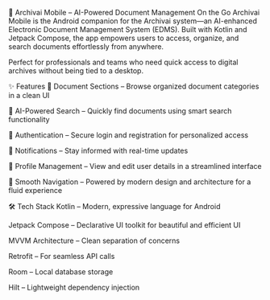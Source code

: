 📲 Archivai Mobile – AI-Powered Document Management On the Go
Archivai Mobile is the Android companion for the Archivai system—an AI-enhanced Electronic Document Management System (EDMS). Built with Kotlin and Jetpack Compose, the app empowers users to access, organize, and search documents effortlessly from anywhere.

Perfect for professionals and teams who need quick access to digital archives without being tied to a desktop.

✨ Features
📂 Document Sections – Browse organized document categories in a clean UI

🧠 AI-Powered Search – Quickly find documents using smart search functionality

📝 Authentication – Secure login and registration for personalized access

🔔 Notifications – Stay informed with real-time updates

👤 Profile Management – View and edit user details in a streamlined interface

🚀 Smooth Navigation – Powered by modern design and architecture for a fluid experience

🛠️ Tech Stack
Kotlin – Modern, expressive language for Android

Jetpack Compose – Declarative UI toolkit for beautiful and efficient UI

MVVM Architecture – Clean separation of concerns

Retrofit – For seamless API calls

Room – Local database storage

Hilt – Lightweight dependency injection
